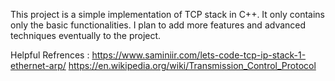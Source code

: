 This project is a simple implementation of TCP stack in C++. It only contains only the basic functionalities. 
I plan to add more features and advanced techniques eventually to the project. 

Helpful Refrences : 
https://www.saminiir.com/lets-code-tcp-ip-stack-1-ethernet-arp/
https://en.wikipedia.org/wiki/Transmission_Control_Protocol
